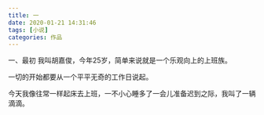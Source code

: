 ```yaml
---
title: 一
date: 2020-01-21 14:31:46
tags: [小说]
categories: 作品
---
```

一、最初
我叫胡嘉俊，今年25岁，简单来说就是一个乐观向上的上班族。

一切的开始都要从一个平平无奇的工作日说起。

今天我像往常一样起床去上班，一不小心睡多了一会儿准备迟到之际，我叫了一辆滴滴。